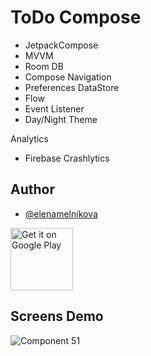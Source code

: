 # ToDo Compose
- JetpackCompose
- MVVM
- Room DB
- Compose Navigation
- Preferences DataStore
- Flow
- Event Listener
- Day/Night Theme

Analytics
- Firebase Crashlytics

## Author
- [@elenamelnikova](https://github.com/canadianExperience)

<a href="https://play.google.com/store/apps/details?id=com.me.reminder"><img alt="Get it on Google Play" src="https://play.google.com/intl/en_us/badges/images/generic/en-play-badge.png" height=100px /></a>

## Screens Demo

![Component 51](https://user-images.githubusercontent.com/45378000/163039451-438f4102-e1b9-4eeb-92db-1b1f566e5d61.png)


